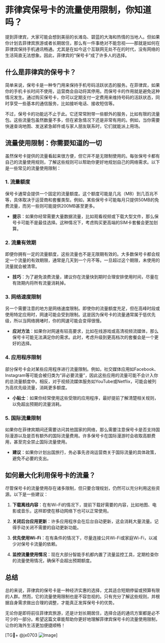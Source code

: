# 菲律宾保号卡的流量使用限制，你知道吗？

提到菲律宾，大家可能会想到美丽的长滩岛、碧蓝的大海和热情的当地人。但如果你计划去菲律宾旅游或者长期居住，那么有一件事绝对不能忽视——那就是如何在菲律宾保持手机通讯畅通。尤其是在如今这个互联网无处不在的时代，没有网络的生活简直无法想象。因此，菲律宾的“保号卡”成了许多人的选择。

## 什么是菲律宾的保号卡？

简单来说，保号卡是一种专门用来保持手机号码活跃状态的服务。在菲律宾，如果你的手机卡长时间不使用，运营商会自动将其停用。而保号卡的作用就是避免这种情况发生。通过购买保号卡，你可以定期支付一定费用来维持号码的活跃状态，同时享受一些基本的通信服务，比如接听电话、接收短信等。

不过，保号卡的功能远不止于此。它还常常附带一些额外的服务，比如有限的流量包。这些流量包虽然数量不多，但在紧急情况下还是非常有用的。例如，当你需要快速查询地图、发送紧急邮件或与家人朋友联系时，它们就能派上用场。

## 流量使用限制：你需要知道的一切

虽然保号卡提供的流量看起来很方便，但它并不是无限制使用的。每张保号卡都有自己的流量使用规则，了解这些规则可以帮助你更好地规划自己的网络需求。以下是一些常见的流量使用限制：

### 1. **流量额度**
   保号卡通常会提供一个固定的流量额度。这个额度可能是几兆（MB）到几百兆不等，具体取决于运营商和套餐类型。例如，某些保号卡可能每月只提供50MB的免费流量，而另一些则可能提供200MB甚至更多。

   - **提示**：如果你经常需要大量数据流量，比如观看视频或下载大型文件，那么保号卡可能不是最佳选择。这种情况下，考虑购买更高端的SIM卡套餐会更加划算。

### 2. **流量有效期**
   即便你拥有一定的流量额度，这些流量也不是无限期有效的。大多数保号卡都会规定一个流量的有效期限，通常是几天到一个月不等。一旦超过这个期限，未使用的流量就会被清零。

   - **技巧**：为了避免浪费流量，建议你在流量快到期时合理安排使用时间，尽量在有效期内将所有流量消耗掉。

### 3. **网络速度限制**
   另一个需要注意的地方是网络速度限制。即使你的流量额度充足，但在高峰时段或使用特定应用时，网速可能会受到限制。这是因为保号卡的流量通常属于低优先级，所以当网络拥堵时，你的网速可能会变得很慢。

   - **应对方法**：如果你对网速有较高要求，比如在线游戏或高清视频流媒体，那么保号卡可能无法满足你的需求。此时，考虑升级到更高档次的套餐会是一个更好的选择。

### 4. **应用程序限制**
   部分保号卡会对某些应用程序进行流量限制。例如，社交媒体应用如Facebook、Instagram等可能会被归类为“非必要流量”，因此这些应用的流量可能不会计入你的总流量额度中。相反，对于视频流媒体服务如YouTube或Netflix，可能会被列为高优先级流量，消耗更多额度。

   - **小贴士**：如果你经常使用这些受限的应用程序，最好提前了解清楚相关规则，以免超出预期的流量消耗。

### 5. **国际流量限制**
   如果你在菲律宾期间还需要访问其他国家的网络，那么需要注意保号卡是否支持国际漫游以及是否有额外的国际流量费用。许多保号卡在国际漫游时会收取高额费用，甚至完全禁止国际流量使用。

   - **建议**：如果你计划出国旅行，务必事先咨询运营商关于国际流量的具体政策，避免不必要的支出。

## 如何最大化利用保号卡的流量？

尽管保号卡的流量使用存在诸多限制，但只要合理规划，仍然可以充分利用这些资源。以下是一些建议：

1. **下载离线内容**：在有Wi-Fi的情况下，提前下载好需要的内容，比如地图、电影或音乐，这样即使在移动网络下也可以正常使用。
   
2. **关闭后台应用更新**：许多应用程序会在后台自动更新，这会消耗大量流量。记得手动关闭不需要的自动更新功能。

3. **优先使用Wi-Fi**：在有条件的情况下，尽量连接公共Wi-Fi或家庭Wi-Fi，以减少对保号卡流量的依赖。

4. **监控流量使用情况**：现在大部分智能手机都内置了流量监控工具，定期检查你的流量使用情况，确保不会超出预期额度。

## 总结

总的来说，菲律宾的保号卡是一种经济实惠的选择，尤其适合短期停留或预算有限的人群。然而，它的流量使用限制也是不容忽视的。只有充分了解这些规则，并根据自身需求做出合理的调整，才能真正发挥保号卡的优势。

无论你是即将前往菲律宾旅游，还是计划长期居住，选择合适的通讯方案都是必不可少的一部分。希望这篇文章能帮助你更好地理解菲律宾保号卡的流量使用限制，让你的海外生活更加便捷顺畅！

[TG💪+ @jx0703 ![Image](https://github.com/user-attachments/assets/dbca1d08-cadb-493c-b0ec-ad6f7a83f270)]